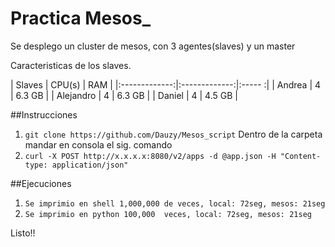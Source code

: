 # Practica Mesos_

Se desplego un cluster de mesos, con 3 agentes(slaves) y un master 
	
  Caracteristicas de los slaves.
  
  | Slaves        | CPU(s)        | RAM    |
  |:-------------:|:-------------:|:----- :|
  | Andrea        | 4             | 6.3 GB |
  | Alejandro     | 4             | 6.3 GB |
  | Daniel        | 4             | 4.5 GB | 

##Instrucciones

  1. ``` git clone https://github.com/Dauzy/Mesos_script ```
  Dentro de la carpeta mandar  en consola el sig. comando
  2. ``` curl -X POST http://x.x.x.x:8080/v2/apps -d @app.json -H "Content-type: application/json" ``` 

##Ejecuciones
  1. ``` Se imprimio en shell 1,000,000 de veces, local: 72seg, mesos: 21seg  ```
  2. ``` Se imprimio en python 100,000  veces, local: 72seg, mesos: 21seg  ```
  
  
Listo!!

